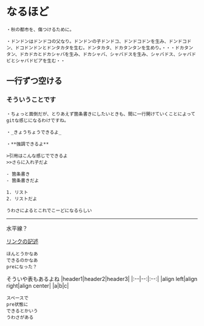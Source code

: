 # なるほど
	・秋の都市を、傷つけるために。

	・ドンドンはドンドコの父なり。ドンドンの子ドンドコ、ドンドコドンを生み、ドンドコドン、ドコドンドンとドンタカタを生む。ドンタカタ、ドカタンタンを生めり。・・・ドカタンタン、ドカドカとドカシャバを生み、ドカシャバ、シャバドスを生み、シャバドス、シャバドビとシャバドビアを生む・・

## 一行ずつ空ける

### そういうことです
	・ちょっと面倒だが、とりあえず箇条書きにしたいときも、間に一行開けていくことによってgitな感じになるわけですね。

	・_きょうちょうできるよ_

	・**強調できるよ**

	>引用はこんな感じでできるよ
	>>さらに入れ子だよ

	- 箇条書き
	- 箇条書きだよ

	1. リスト
	2. リストだよ

`うわさによるとこれでこーどになるらしい`

***

水平線？

[リンクの記述](http://hontoni-dekiruno)

```
ほんとうかなあ
できるのかなあ
preになった？
```

そういや表もあるよね
|header1|header2|header3|
|:--|--:|:--:|
|align left|align right|align center|
|a|b|c|


	スペースで
	pre状態に
	できるとかいう
	うわさがある
